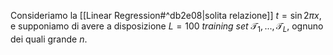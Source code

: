 Consideriamo la [[Linear Regression#^db2e08|solita relazione]] $t = \sin{2\pi x}$, e supponiamo di avere a disposizione $L = 100$ *training set* $\mathcal{T}_1, ..., \mathcal{T}_L$, ognuno dei quali grande $n$.


